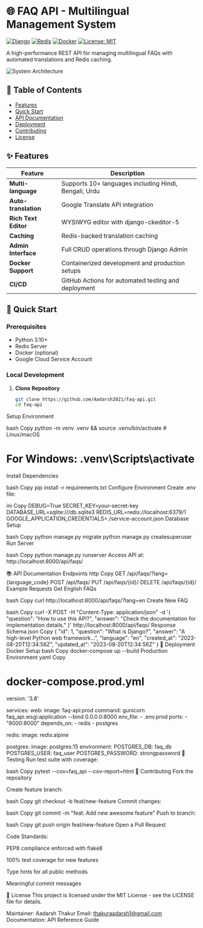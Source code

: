 # 🌐 FAQ API - Multilingual Management System

[![Django](https://img.shields.io/badge/Django-4.2-brightgreen)](https://www.djangoproject.com/)
[![Redis](https://img.shields.io/badge/Redis-7.0-red)](https://redis.io/)
[![Docker](https://img.shields.io/badge/Docker-24.0-blue)](https://www.docker.com/)
[![License: MIT](https://img.shields.io/badge/License-MIT-yellow.svg)](https://opensource.org/licenses/MIT)

A high-performance REST API for managing multilingual FAQs with automated translations and Redis caching.

![System Architecture](docs/architecture-diagram.png) <!-- Add actual diagram in your repo -->

## 📑 Table of Contents
- [Features](#-features)
- [Quick Start](#-quick-start)
- [API Documentation](#-api-documentation)
- [Deployment](#-deployment)
- [Contributing](#-contributing)
- [License](#-license)

## ✨ Features

| Feature                | Description                                                                 |
|------------------------|-----------------------------------------------------------------------------|
| **Multi-language**     | Supports 10+ languages including Hindi, Bengali, Urdu                      |
| **Auto-translation**   | Google Translate API integration                                           |
| **Rich Text Editor**   | WYSIWYG editor with django-ckeditor-5                                       |
| **Caching**            | Redis-backed translation caching                                           |
| **Admin Interface**    | Full CRUD operations through Django Admin                                  |
| **Docker Support**     | Containerized development and production setups                            |
| **CI/CD**              | GitHub Actions for automated testing and deployment                        |

## 🚀 Quick Start

### Prerequisites
- Python 3.10+
- Redis Server
- Docker (optional)
- Google Cloud Service Account

### Local Development

1. **Clone Repository**
   ```bash
   git clone https://github.com/Aadarsh2021/faq-api.git
   cd faq-api
Setup Environment

bash
Copy
python -m venv .venv && source .venv/bin/activate  # Linux/macOS
# For Windows: .venv\Scripts\activate
Install Dependencies

bash
Copy
pip install -r requirements.txt
Configure Environment
Create .env file:

ini
Copy
DEBUG=True
SECRET_KEY=your-secret-key
DATABASE_URL=sqlite:///db.sqlite3
REDIS_URL=redis://localhost:6379/1
GOOGLE_APPLICATION_CREDENTIALS=./service-account.json
Database Setup

bash
Copy
python manage.py migrate
python manage.py createsuperuser
Run Server

bash
Copy
python manage.py runserver
Access API at: http://localhost:8000/api/faqs/

📚 API Documentation
Endpoints
http
Copy
GET /api/faqs/?lang={language_code}
POST /api/faqs/
PUT /api/faqs/{id}/
DELETE /api/faqs/{id}/
Example Requests
Get English FAQs

bash
Copy
curl http://localhost:8000/api/faqs/?lang=en
Create New FAQ

bash
Copy
curl -X POST -H "Content-Type: application/json" -d '{
  "question": "How to use this API?",
  "answer": "Check the documentation for implementation details."
}' http://localhost:8000/api/faqs/
Response Schema
json
Copy
{
  "id": 1,
  "question": "What is Django?",
  "answer": "A high-level Python web framework...",
  "language": "en",
  "created_at": "2023-08-20T12:34:56Z",
  "updated_at": "2023-08-20T12:34:56Z"
}
🐳 Deployment
Docker Setup
bash
Copy
docker-compose up --build
Production Environment
yaml
Copy
# docker-compose.prod.yml
version: '3.8'

services:
  web:
    image: faq-api:prod
    command: gunicorn faq_api.wsgi:application --bind 0.0.0.0:8000
    env_file:
      - .env.prod
    ports:
      - "8000:8000"
    depends_on:
      - redis
      - postgres

  redis:
    image: redis:alpine

  postgres:
    image: postgres:15
    environment:
      POSTGRES_DB: faq_db
      POSTGRES_USER: faq_user
      POSTGRES_PASSWORD: strongpassword
🧪 Testing
Run test suite with coverage:

bash
Copy
pytest --cov=faq_api --cov-report=html
🤝 Contributing
Fork the repository

Create feature branch:

bash
Copy
git checkout -b feat/new-feature
Commit changes:

bash
Copy
git commit -m "feat: Add new awesome feature"
Push to branch:

bash
Copy
git push origin feat/new-feature
Open a Pull Request

Code Standards:

PEP8 compliance enforced with flake8

100% test coverage for new features

Type hints for all public methods

Meaningful commit messages

📄 License
This project is licensed under the MIT License - see the LICENSE file for details.

Maintainer: Aadarsh Thakur
Email: thakuraadarsh1@gmail.com
Documentation: API Reference Guide
